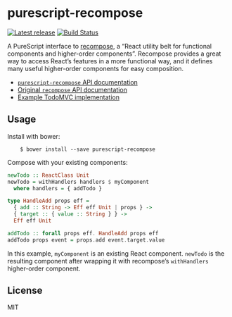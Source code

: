 # purescript-recompose

[![Latest release](https://img.shields.io/bower/v/purescript-recompose.svg)](https://github.com/ecliptic/purescript-recompose/releases)
[![Build Status](https://travis-ci.org/ecliptic/purescript-recompose.svg?branch=master)](https://travis-ci.org/ecliptic/purescript-recompose)

A PureScript interface to [recompose](https://github.com/acdlite/recompose), a “React utility belt for functional components and higher-order components”. Recompose provides a great way to access React’s features in a more functional way, and it defines many useful higher-order components for easy composition.

* [`purescript-recompose` API documentation](https://github.com/ecliptic/purescript-recompose/blob/master/docs/React/Recompose.md)
* [Original `recompose` API documentation](https://github.com/acdlite/recompose/blob/master/docs/API.md)
* [Example TodoMVC implementation](https://github.com/ecliptic/purescript-recompose-todomvc)

## Usage

Install with bower:

		$ bower install --save purescript-recompose

Compose with your existing components:

```purescript
newTodo :: ReactClass Unit
newTodo = withHandlers handlers $ myComponent
  where handlers = { addTodo }

type HandleAdd props eff =
  { add :: String -> Eff eff Unit | props } ->
  { target :: { value :: String } } ->
  Eff eff Unit

addTodo :: forall props eff. HandleAdd props eff
addTodo props event = props.add event.target.value
```

In this example, `myComponent` is an existing React component. `newTodo` is the resulting component after wrapping it with recompose’s `withHandlers` higher-order component.

## License

MIT
